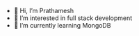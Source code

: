 - 👋 Hi, I’m Prathamesh
- 👀 I’m interested in full stack development
- 🌱 I’m currently learning MongoDB

<!---
prathamesh25102000/prathamesh25102000 is a ✨ special ✨ repository because its `README.md` (this file) appears on your GitHub profile.
You can click the Preview link to take a look at your changes.
--->
